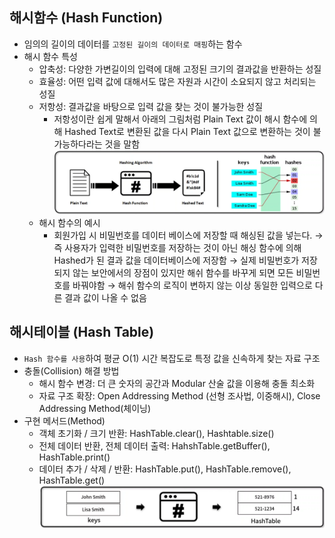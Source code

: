 ## 해시함수 (Hash Function)
- 임의의 길이의 데이터를 `고정된 길이의 데이터로 매핑`하는 함수
- 해시 함수 특성
    - 압축성: 다양한 가변길이의 입력에 대해 고정된 크기의 결과값을 반환하는 성질
    - 효율성: 어떤 입력 값에 대해서도 많은 자원과 시간이 소요되지 않고 처리되는 성질
    - 저항성: 결과값을 바탕으로 입력 값을 찾는 것이 불가능한 성질
        - 저항성이란 쉽게 말해서 아래의 그림처럼 Plain Text 값이 해시 함수에 의해 Hashed Text로 변환된 값을 다시 Plain Text 값으로 변환하는 것이 불가능하다라는 것을 말함
    ![img](../../images/HashFunction.PNG)
    - 해시 함수의 예시
        - 회원가입 시 비밀번호를 데이터 베이스에 저장할 때 해싱된 값을 넣는다.
        → 즉 사용자가 입력한 비밀번호를 저장하는 것이 아닌 해싱 함수에 의해 Hashed가 된 결과 값을 데이터베이스에 저장함
        → 실제 비밀번호가 저장되지 않는 보안에서의 장점이 있지만 해쉬 함수를 바꾸게 되면 모든 비밀번호를 바꿔야함
        → 해쉬 함수의 로직이 변하지 않는 이상 동일한 입력으로 다른 결과 값이 나올 수 없음


## 해시테이블 (Hash Table)
- `Hash 함수를 사용`하여 평균 O(1) 시간 복잡도로 특정 값을 신속하게 찾는 자료 구조
- 충돌(Collision) 해결 방법
    - 해시 함수 변경: 더 큰 숫자의 공간과 Modular 산술 값을 이용해 충돌 최소화
    - 자료 구조 확장: Open Addressing Method (선형 조사법, 이중해시), Close Addressing Method(체이닝)
- 구현 메서드(Method)
    - 객체 초기화 / 크기 반환: HashTable.clear(), Hashtable.size()
    - 전체 데이터 반환, 전체 데이터 출력: HahshTable.getBuffer(), HashTable.print()
    - 데이터 추가 / 삭제 / 반환: HashTable.put(), HashTable.remove(), HashTable.get()
    ![img](../../images/HashTable.PNG)